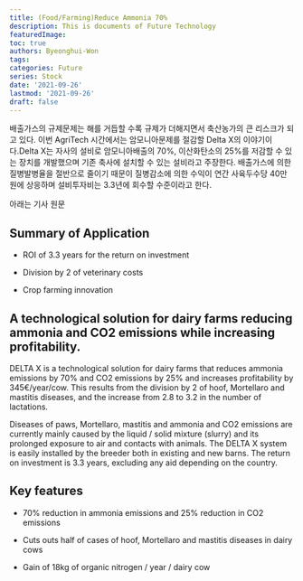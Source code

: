```yaml
---
title: (Food/Farming)Reduce Ammonia 70%
description: This is documents of Future Technology
featuredImage: 
toc: true
authors: Byeonghui-Won
tags:
categories: Future
series: Stock
date: '2021-09-26'
lastmod: '2021-09-26'
draft: false
---
```


배출가스의 규제문제는 해를 거듭할 수록 규제가 더해지면서 축산농가의 큰 리스크가 되고 있다. 이번 AgriTech 시간에서는 암모니아문제를 절감할 Delta X의 이야기이다.Delta X는 자사의 설비로 암모니아배출의 70%, 이산화탄소의 25%를 저감할 수 있는 장치를 개발했으며 기존 축사에 설치할 수 있는 설비라고 주장한다. 배출가스에 의한 질병발병율을 절반으로 줄이기 때문이 질병감소에 의한 수익이 연간 사육두수당 40만원에 상응하며 설비투자비는 3.3년에 회수할 수준이라고 한다. 

아래는 기사 원문

## Summary of Application

+ ROI of 3.3 years for the return on investment

+ Division by 2 of veterinary costs

+ Crop farming innovation

## A technological solution for dairy farms reducing ammonia and CO2 emissions while increasing profitability.

DELTA X is a technological solution for dairy farms that reduces ammonia emissions by 70% and CO2 emissions by 25% and increases profitability by 345€/year/cow. This results from the division by 2 of hoof, Mortellaro and mastitis diseases, and the increase from 2.8 to 3.2 in the number of lactations. 

Diseases of paws, Mortellaro, mastitis and ammonia and CO2 emissions are currently mainly caused by the liquid / solid mixture (slurry) and its prolonged exposure to air and contacts with animals. The DELTA X system is easily installed by the breeder both in existing and new barns. The return on investment is 3.3 years, excluding any aid depending on the country.

## Key features

+ 70% reduction in ammonia emissions and 25% reduction in CO2 emissions

+ Cuts outs half of cases of hoof, Mortellaro and mastitis diseases in dairy cows

+ Gain of 18kg of organic nitrogen / year / dairy cow


